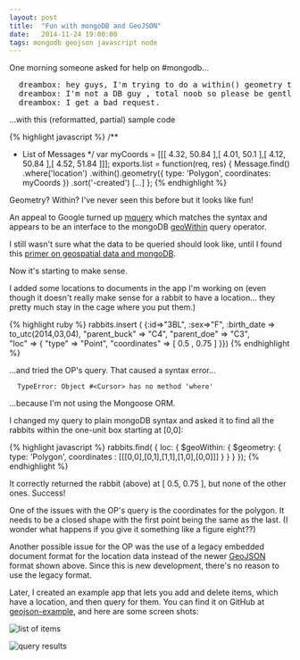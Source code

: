 ```yaml
---
layout: post
title:  "Fun with mongoDB and GeoJSON"
date:   2014-11-24 19:00:00
tags: mongodb geojson javascript node
---
```



One morning someone asked for help on #mongodb...

<pre>
  dreambox: hey guys, I'm trying to do a within() geometry thingie...
  dreambox: I'm not a DB guy , total noob so please be gentle
  dreambox: I get a bad request.
</pre>

...with this (reformatted, partial) sample code

{% highlight javascript %}
/**
 * List of Messages
 */
var myCoords = [[[ 4.32, 50.84 ],[ 4.01, 50.1 ],[ 4.12, 50.84 ],[ 4.52, 51.84 ]]];
exports.list = function(req, res) { 
  Message.find()
    .where('location')
    .within().geometry({ type: 'Polygon', coordinates: myCoords })
    .sort('-created')
    [...] 
};
{% endhighlight %}

Geometry? Within? I've never seen this before but it looks like fun!

An appeal to Google turned up 
[mquery](https://github.com/aheckmann/mquery#geometry) which matches the syntax and appears to be an interface to the mongoDB  [geoWithin](http://docs.mongodb.org/manual/reference/operator/query/geoWithin/#op._S_geoWithin) query operator.

I still wasn't sure what the data to be queried should look like, until I found this [primer on geospatial data and mongoDB](http://blog.mongolab.com/2014/08/a-primer-on-geospatial-data-and-mongodb/).

Now it's starting to make sense.

I added some locations to documents in the app I'm working on (even though it doesn't really make sense for a rabbit to have a location... they pretty much stay in the cage where you put them.)

{% highlight ruby %}
rabbits.insert ( {:id=>"3BL", :sex=>"F", :birth_date => to_utc(2014,03,04),
  "parent_buck" => "C4", "parent_doe" => "C3",  
  "loc" => {
    "type" => "Point",
    "coordinates" => [ 0.5 , 0.75 ]
  }})
{% endhighlight %}

...and tried the OP's query.  That caused a syntax error...

~~~
  TypeError: Object #<Cursor> has no method 'where'
~~~

...because I'm not using the Mongoose ORM.

I changed my query to plain mongoDB syntax and asked it to find all the rabbits within the one-unit box starting at [0,0]:

{% highlight javascript %}
    rabbits.find( { loc: 
      { $geoWithin: 
        { $geometry: 
          { type: 'Polygon', coordinates : [[[0,0],[0,1],[1,1],[1,0],[0,0]]] }
        }
      }
    });
{% endhighlight %}

It correctly returned the rabbit (above) at [ 0.5, 0.75 ], but none of the other ones. Success!

One of the issues with the OP's query is the coordinates for the polygon.  It needs to be a closed shape with the first point being the same as the last.  (I wonder what happens if you give it something like a figure eight??)

Another possible issue for the OP was the use of a legacy embedded document format for the location data instead of the newer [GeoJSON](http://geojson.org) format shown above.  Since this is new development, there's no reason to use the legacy format.

Later, I created an example app that lets you add and delete items, which have a location, and then query for them.  You can find it on GitHub at [geojson-example](https://github.com/wsmoak/geojson-example), and here are some screen shots:

![list of items](/images/2014/11/geojson-items.png)

![query results](/images/2014/11/geojson-query-results.png)